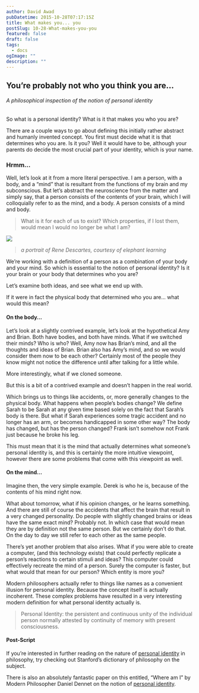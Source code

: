 ```yaml
---
author: David Awad
pubDatetime: 2015-10-28T07:17:15Z
title: What makes you... you
postSlug: 10-28-What-makes-you-you
featured: false
draft: false
tags:
  - docs
ogImage: ""
description: ""
---
```


<h2> You’re probably not who you think you are… </h2>

###### _A philosophical inspection of the notion of personal identity_

So what is a personal identity? What is it that makes you who you are?

There are a couple ways to go about defining this initially rather abstract and humanly invented concept. You first must decide what it is that determines who you are. Is it you? Well it would have to be, although your parents do decide the most crucial part of your identity, which is your name.

### Hrmm...

Well, let’s look at it from a more literal perspective. I am a person, with a body, and a “mind” that is resultant from the functions of my brain and my subconscious. But let’s abstract the neuroscience from the matter and simply say, that a person consists of the contents of your brain, which I will colloquially refer to as the mind, and a body. A person consists of a mind and body.


> What is it for each of us to exist? Which properties, if I lost them, would mean I would no longer be what I am?

![](https://assets-global.website-files.com/629a8dc7fbf9b438676571bc/63332ba6f1a7856966f93c28_626368479782a9ae74899f80_SPnu14-GPbFe_cH8-SG1IoZ73605-CuW0VGY8PaDBU8wK2gFymYDb1895ozICvtojGXgt7sgvHAVVKKqMpQmvjWXris0FXA760J7UMVyMF4hnUc0NUK0SPVbqImktr9OIc6F6nMN.png)

> _a portrait of Rene Descartes, courtesy of elephant learning_

We’re working with a definition of a person as a combination of your body and your mind. So which is essential to the notion of personal identity? Is it your brain or your body that determines who you are?

Let’s examine both ideas, and see what we end up with.

If it were in fact the physical body that determined who you are… what would this mean?

#### On the body…

Let’s look at a slightly contrived example, let’s look at the hypothetical Amy and Brian. Both have bodies, and both have minds. What if we switched their minds? Who is who? Well, Amy now has Brian’s mind, and all the thoughts and ideas of Brian. Brian also has Amy’s mind, and so we would consider them now to be each other? Certainly most of the people they know might not notice the difference until after talking for a little while.

More interestingly, what if we cloned someone.

But this is a bit of a contrived example and doesn’t happen in the real world.

Which brings us to things like accidents, or, more generally changes to the physical body. What happens when people’s bodies change? We define Sarah to be Sarah at any given time based solely on the fact that Sarah’s body is there. But what if Sarah experiences some tragic accident and no longer has an arm, or becomes handicapped in some other way? The body has changed, but has the person changed? Frank isn’t somehow not Frank just because he broke his leg.

This must mean that it is the mind that actually determines what someone’s personal identity is, and this is certainly the more intuitive viewpoint, however there are some problems that come with this viewpoint as well.

#### On the mind…

Imagine then, the very simple example. Derek is who he is, because of the contents of his mind right now.

What about tomorrow, what if his opinion changes, or he learns something. And there are still of course the accidents that affect the brain that result in a very changed personality. Do people with slightly changed brains or ideas have the same exact mind? Probably not. In which case that would mean they are by definition not the same person. But we certainly don’t do that. On the day to day we still refer to each other as the same people.

There’s yet another problem that also arises. What if you were able to create a computer, (and this technology exists) that could perfectly replicate a person’s reactions to certain stimuli and ideas? This computer could effectively recreate the mind of a person. Surely the computer is faster, but what would that mean for our person? Which entity is more you?

Modern philosophers actually refer to things like names as a convenient illusion for personal identity. Because the concept itself is actually incoherent. These complex problems have resulted in a very interesting modern definition for what personal identity actually is.

> Personal Identity: the persistent and continuous unity of the individual person normally attested by continuity of memory with present consciousness.

#### Post-Script

If you’re interested in further reading on the nature of [personal identity](https://plato.stanford.edu/entries/identity-personal/) in philosophy, try checking out Stanford’s dictionary of philosophy on the subject.

There is also an absolutely fantastic paper on this entitled, “Where am I” by Modern Philosopher Daniel Dennet on the notion of [personal identity](https://www.lehigh.edu/~mhb0/Dennett-WhereAmI.pdf).
